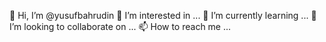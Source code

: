

<!--
**yusufbahrudin/yusufbahrudin** is a ✨ _special_ ✨ repository because its `README.md` (this file) appears on your GitHub profile.

Here are some ideas to get you started:

- 🔭 I’m currently working on ...
- 🌱 I’m currently learning ...
- 👯 I’m looking to collaborate on ...
- 🤔 I’m looking for help with ...
- 💬 Ask me about ...
- 📫 How to reach me: ...
- 😄 Pronouns: ...
- ⚡ Fun fact: ...
-->
👋 Hi, I’m @yusufbahrudin
👀 I’m interested in ...
🌱 I’m currently learning ...
💞️ I’m looking to collaborate on ...
📫 How to reach me ...

